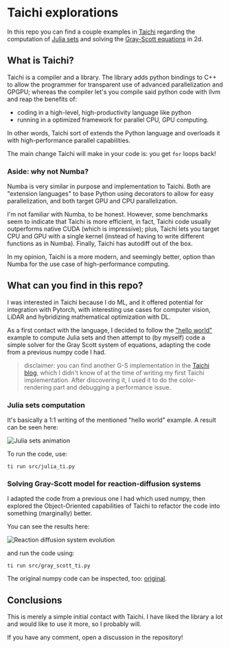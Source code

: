 # Taichi explorations

In this repo you can find a couple examples in [Taichi](https://www.taichi-lang.org/)
regarding the computation of [Julia sets](https://docs.taichi-lang.org/docs/hello_world)
and solving the [Gray-Scott
equations](https://en.wikipedia.org/wiki/Reaction%E2%80%93diffusion_system) in 2d.

<!-- You can find a blog post here: post. -->

## What is Taichi?

Taichi is a compiler and a library. The library adds python bindings to C++ to allow the
programmer for transparent use of advanced parallelization and GPGPU; whereas the compiler
let's you compile said python code with llvm and reap the benefits of:

- coding in a high-level, high-productivity language like python
- running in a optimized framework for parallel CPU, GPU computing.

In other words, Taichi sort of extends the Python language and overloads it with
high-performance parallel capabilities.

The main change Taichi will make in your code is: you get `for` loops back!

### Aside: why not Numba?

Numba is very similar in purpose and implementation to Taichi. Both are "extension
languages" to base Python using decorators to allow for easy parallelization, and both
target GPU and CPU parallelization.

I'm not familiar with Numba, to be honest. However, some benchmarks seem to indicate
that Taichi is more efficient, in fact, Taichi code usually outperforms native CUDA
(which is impressive); plus, Taichi lets you target CPU and GPU with a single kernel
(instead of having to write different functions as in Numba). Finally, Taichi has
autodiff out of the box.

In my opinion, Taichi is a more modern, and seemingly better, option than Numba for the
use case of high-performance computing.

## What can you find in this repo?

I was interested in Taichi because I do ML, and it offered potential for integration
with Pytorch, with interesting use cases for computer vision, LiDAR and hybridizing
mathematical optimization with DL.

As a first contact with the language, I decided to follow the ["hello
world"](https://docs.taichi-lang.org/docs/hello_world) example to compute Julia sets and
then attempt to (by myself) code a simple solver for the Gray Scott system of equations,
adapting the code from a previous numpy code I had.

> disclaimer: you can find another G-S implementation in the [Taichi
> blog](https://docs.taichi-lang.org/blog/accelerate-python-code-100x#reaction-diffusion-equations),
> which I didn't know of at the time of writing my first Taichi implementation. After
> discovering it, I used it to do the color-rendering part and debugging a performance
> issue.

### Julia sets computation

It's basically a 1:1 writing of the mentioned "hello world" example. A result can be seen here:

![Julia sets animation](./results/julia/video.gif)

To run the code, use:

```
ti run src/julia_ti.py
```

### Solving Gray-Scott model for reaction-diffusion systems

I adapted the code from a previous one I had which used numpy, then explored the
Object-Oriented capabilities of Taichi to refactor the code into something (marginally)
better.

You can see the results here:

![Reaction diffusion system evolution](./results/reaction_diffusion/video.gif)

and run the code using:

```
ti run src/gray_scott_ti.py
```

The original numpy code can be inspected, too: [original](./src/gray_scott.py).

## Conclusions

This is merely a simple initial contact with Taichi. I have liked the library a lot and
would like to use it more, so I probably will.

If you have any comment, open a discussion in the repository!
